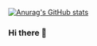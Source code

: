 [![Anurag's GitHub stats](https://github-readme-stats.vercel.app/api?username=Tracey-E)](https://github.com/Tracey-E/github-readme-stats)



### Hi there 👋

<!--
**Tracey-E/Tracey-E** is a ✨ _special_ ✨ repository because its `README.md` (this file) appears on your GitHub profile.

Here are some ideas to get you started:

- 🔭 I’m currently working on a multi game site using React, HTML5, Css and my favourite JavaScript

- 💬 Ask me about any of my projects or any other questions you may have
- 📫 How to reach me: email me  on traceye5@aol.com


-->
